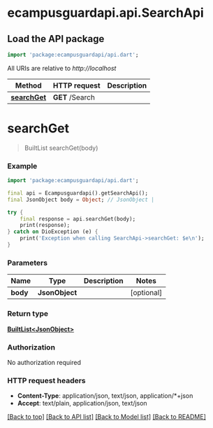 # ecampusguardapi.api.SearchApi

## Load the API package
```dart
import 'package:ecampusguardapi/api.dart';
```

All URIs are relative to *http://localhost*

Method | HTTP request | Description
------------- | ------------- | -------------
[**searchGet**](SearchApi.md#searchget) | **GET** /Search | 


# **searchGet**
> BuiltList<JsonObject> searchGet(body)



### Example
```dart
import 'package:ecampusguardapi/api.dart';

final api = Ecampusguardapi().getSearchApi();
final JsonObject body = Object; // JsonObject | 

try {
    final response = api.searchGet(body);
    print(response);
} catch on DioException (e) {
    print('Exception when calling SearchApi->searchGet: $e\n');
}
```

### Parameters

Name | Type | Description  | Notes
------------- | ------------- | ------------- | -------------
 **body** | **JsonObject**|  | [optional] 

### Return type

[**BuiltList&lt;JsonObject&gt;**](JsonObject.md)

### Authorization

No authorization required

### HTTP request headers

 - **Content-Type**: application/json, text/json, application/*+json
 - **Accept**: text/plain, application/json, text/json

[[Back to top]](#) [[Back to API list]](../README.md#documentation-for-api-endpoints) [[Back to Model list]](../README.md#documentation-for-models) [[Back to README]](../README.md)

